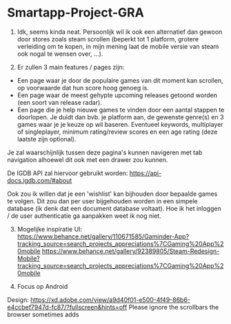 # Smartapp-Project-GRA

1. Idk, seems kinda neat. Persoonlijk wil ik ook een alternatief dan gewoon door stores zoals steam scrollen (beperkt tot 1 platform, grotere verleiding om te kopen, in mijn mening laat de mobile versie van steam ook nogal te wensen over, ...).

2. Er zullen 3 main features / pages zijn:

- Een page waar je door de populaire games van dit moment kan scrollen, op voorwaarde dat hun score hoog genoeg is.
- Een page waar de meest gehypte upcoming releases getoond worden (een soort van release radar).
- Een page die je help nieuwe games te vinden door een aantal stappen te doorlopen. Je duidt dan bvb. je platform aan, de gewenste genre(s) en 3 games waar je je keuze op wil baseren. Eventueel keywords, multiplayer of singleplayer, minimum rating/review scores en een age rating (deze laatste zijn optional). 

Je zal waarschijnlijk tussen deze pagina's kunnen navigeren met tab navigation alhoewel dit ook met een drawer zou kunnen. 

De IGDB API zal hiervoor gebruikt worden: https://api-docs.igdb.com/#about

Ook zou ik willen dat je een 'wishlist' kan bijhouden door bepaalde games te volgen. Dit zou dan per user bijgehouden worden in een simpele database (ik denk dat een document database voltaat). Hoe ik het inloggen / de user authenticatie ga aanpakken weet ik nog niet.

3. Mogelijke inspiratie UI:
https://www.behance.net/gallery/110671585/Gaminder-App?tracking_source=search_projects_appreciations%7CGaming%20App%20mobile
https://www.behance.net/gallery/92389805/Steam-Redesign-Mobile?tracking_source=search_projects_appreciations%7CGaming%20App%20mobile

4. Focus op Android

Design: https://xd.adobe.com/view/a9d40f01-e500-4f49-86b6-e4ccbef7947d-fc87/?fullscreen&hints=off
Please ignore the scrollbars the browser sometimes adds
